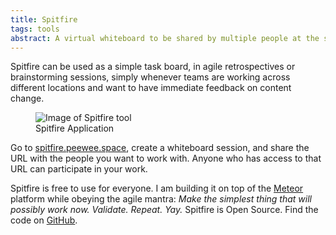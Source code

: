 ```yaml
---
title: Spitfire
tags: tools
abstract: A virtual whiteboard to be shared by multiple people at the same time. Users will be anonymous – so no one needs to sign in.
---
```

Spitfire can be used as a simple task board, in agile retrospectives or brainstorming sessions, simply whenever teams are working across different locations and want to have immediate feedback on content change.

<figure>
<img alt="Image of Spitfire tool" src="/img/spitfire/spitfire.jpg" />
<figcaption>Spitfire Application</figcaption>
</figure>

Go to [spitfire.peewee.space](http://spitfire.peewee.space), create a whiteboard session, and share the URL with the people you want to work with. Anyone who has access to that URL can participate in your work.

Spitfire is free to use for everyone. I am building it on top of the [Meteor](http://www.meteor.com) platform while obeying the agile mantra: _Make the simplest thing that will possibly work now. Validate. Repeat. Yay._ Spitfire is Open Source. Find the code on [GitHub](http://github.com/ulfschneider/spitfire).
